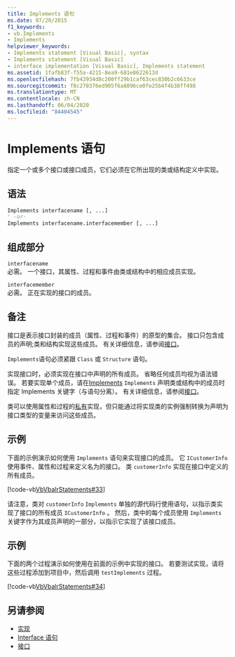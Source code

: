 ```yaml
---
title: Implements 语句
ms.date: 07/20/2015
f1_keywords:
- vb.Implements
- Implements
helpviewer_keywords:
- Implements statement [Visual Basic], syntax
- Implements statement [Visual Basic]
- interface implementation [Visual Basic], Implements statement
ms.assetid: 1fafb83f-f55a-4215-8ea9-681e8622613d
ms.openlocfilehash: 7fb43934d8c200ff29b1caf63cec830b2c6633ce
ms.sourcegitcommit: f8c270376ed905f6a8896ce0fe25b4f4b38ff498
ms.translationtype: MT
ms.contentlocale: zh-CN
ms.lasthandoff: 06/04/2020
ms.locfileid: "84404545"
---
```

# <a name="implements-statement"></a>Implements 语句
指定一个或多个接口或接口成员，它们必须在它所出现的类或结构定义中实现。  
  
## <a name="syntax"></a>语法  
  
```vb  
Implements interfacename [, ...]  
' -or-  
Implements interfacename.interfacemember [, ...]  
```  
  
## <a name="parts"></a>组成部分  
 `interfacename`  
 必需。 一个接口，其属性、过程和事件由类或结构中的相应成员实现。  
  
 `interfacemember`  
 必需。 正在实现的接口的成员。  
  
## <a name="remarks"></a>备注  
 接口是表示接口封装的成员（属性、过程和事件）的原型的集合。 接口只包含成员的声明;类和结构实现这些成员。 有关详细信息，请参阅[接口](../../programming-guide/language-features/interfaces/index.md)。  
  
 `Implements`语句必须紧跟 `Class` 或 `Structure` 语句。  
  
 实现接口时，必须实现在接口中声明的所有成员。 省略任何成员均视为语法错误。 若要实现单个成员，请在[Implements](implements-clause.md) `Implements` 声明类或结构中的成员时指定 Implements 关键字（与语句分离）。 有关详细信息，请参阅[接口](../../programming-guide/language-features/interfaces/index.md)。  
  
 类可以使用属性和过程的[私有](../modifiers/private.md)实现，但只能通过将实现类的实例强制转换为声明为接口类型的变量来访问这些成员。  
  
## <a name="example"></a>示例  
 下面的示例演示如何使用 `Implements` 语句来实现接口的成员。 它 `ICustomerInfo` 使用事件、属性和过程来定义名为的接口。 类 `customerInfo` 实现在接口中定义的所有成员。  
  
 [!code-vb[VbVbalrStatements#33](~/samples/snippets/visualbasic/VS_Snippets_VBCSharp/VbVbalrStatements/VB/Class1.vb#33)]  
  
 请注意，类对 `customerInfo` `Implements` 单独的源代码行使用语句，以指示类实现了接口的所有成员 `ICustomerInfo` 。 然后，类中的每个成员使用 `Implements` 关键字作为其成员声明的一部分，以指示它实现了该接口成员。  
  
## <a name="example"></a>示例  
 下面的两个过程演示如何使用在前面的示例中实现的接口。 若要测试实现，请将这些过程添加到项目中，然后调用 `testImplements` 过程。  
  
 [!code-vb[VbVbalrStatements#34](~/samples/snippets/visualbasic/VS_Snippets_VBCSharp/VbVbalrStatements/VB/Class1.vb#34)]  
  
## <a name="see-also"></a>另请参阅

- [实现](implements-clause.md)
- [Interface 语句](interface-statement.md)
- [接口](../../programming-guide/language-features/interfaces/index.md)

